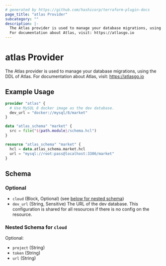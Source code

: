```yaml
---
# generated by https://github.com/hashicorp/terraform-plugin-docs
page_title: "atlas Provider"
subcategory: ""
description: |-
  The Atlas provider is used to manage your database migrations, using the DDL of Atlas.
  For documentation about Atlas, visit: https://atlasgo.io
---
```


# atlas Provider

The Atlas provider is used to manage your database migrations, using the DDL of Atlas.
For documentation about Atlas, visit: https://atlasgo.io

## Example Usage

```terraform
provider "atlas" {
  # Use MySQL 8 docker image as the dev database.
  dev_url = "docker://mysql/8/market"
}

data "atlas_schema" "market" {
  src = file("${path.module}/schema.hcl")
}

resource "atlas_schema" "market" {
  hcl = data.atlas_schema.market.hcl
  url = "mysql://root:pass@localhost:3306/market"
}
```

<!-- schema generated by tfplugindocs -->
## Schema

### Optional

- `cloud` (Block, Optional) (see [below for nested schema](#nestedblock--cloud))
- `dev_url` (String, Sensitive) The URL of the dev database. This configuration is shared for all resources if there is no config on the resource.

<a id="nestedblock--cloud"></a>
### Nested Schema for `cloud`

Optional:

- `project` (String)
- `token` (String)
- `url` (String)
